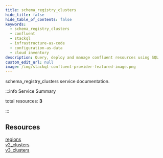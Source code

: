 ```yaml
---
title: schema_registry_clusters
hide_title: false
hide_table_of_contents: false
keywords:
  - schema_registry_clusters
  - confluent
  - stackql
  - infrastructure-as-code
  - configuration-as-data
  - cloud inventory
description: Query, deploy and manage confluent resources using SQL
custom_edit_url: null
image: /img/stackql-confluent-provider-featured-image.png
---
```


schema_registry_clusters service documentation.

:::info Service Summary

<div class="row">
<div class="providerDocColumn">
<span>total resources:&nbsp;<b>3</b></span><br />
</div>
</div>

:::

## Resources
<div class="row">
<div class="providerDocColumn">
<a href="/services/schema_registry_clusters/regions/">regions</a><br />
<a href="/services/schema_registry_clusters/v2_clusters/">v2_clusters</a>
</div>
<div class="providerDocColumn">
<a href="/services/schema_registry_clusters/v3_clusters/">v3_clusters</a>
</div>
</div>